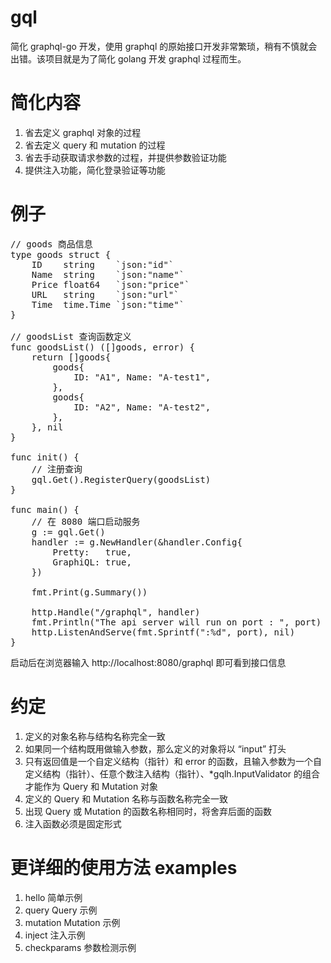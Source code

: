 # gql
简化 graphql-go 开发，使用 graphql 的原始接口开发非常繁琐，稍有不慎就会出错。该项目就是为了简化 golang 开发 graphql 过程而生。

# 简化内容
<ol>
<li>省去定义 graphql 对象的过程</li>
<li>省去定义 query 和 mutation 的过程</li>
<li>省去手动获取请求参数的过程，并提供参数验证功能</li>
<li>提供注入功能，简化登录验证等功能</li>
</ol>

# 例子
<pre>
// goods 商品信息
type goods struct {
	ID    string    `json:"id"`
	Name  string    `json:"name"`
	Price float64   `json:"price"`
	URL   string    `json:"url"`
	Time  time.Time `json:"time"`
}

// goodsList 查询函数定义
func goodsList() ([]goods, error) {
	return []goods{
		goods{
			ID: "A1", Name: "A-test1",
		},
		goods{
			ID: "A2", Name: "A-test2",
		},
	}, nil
}

func init() {
	// 注册查询
	gql.Get().RegisterQuery(goodsList)
}

func main() {
	// 在 8080 端口启动服务
	g := gql.Get()
	handler := g.NewHandler(&handler.Config{
		Pretty:   true,
		GraphiQL: true,
	})

	fmt.Print(g.Summary())

	http.Handle("/graphql", handler)
	fmt.Println("The api server will run on port : ", port)
	http.ListenAndServe(fmt.Sprintf(":%d", port), nil) 
}
</pre>

启动后在浏览器输入 http://localhost:8080/graphql 即可看到接口信息

# 约定
<ol>
	<li>定义的对象名称与结构名称完全一致</li>
	<li>如果同一个结构既用做输入参数，那么定义的对象将以 “input” 打头</li>
	<li>只有返回值是一个自定义结构（指针）和 error 的函数，且输入参数为一个自定义结构（指针）、任意个数注入结构（指针）、*gqlh.InputValidator 的组合才能作为 Query 和 Mutation 对象</li>
	<li>定义的 Query 和 Mutation 名称与函数名称完全一致</li>
	<li>出现 Query 或 Mutation 的函数名称相同时，将舍弃后面的函数</li>
	<li>注入函数必须是固定形式</li>
</ol>

# 更详细的使用方法 examples
<ol>
	<li>hello 简单示例</li>
	<li>query Query 示例</li>
	<li>mutation Mutation 示例</li>
	<li>inject 注入示例</li>
	<li>checkparams 参数检测示例</li>
</ol>
